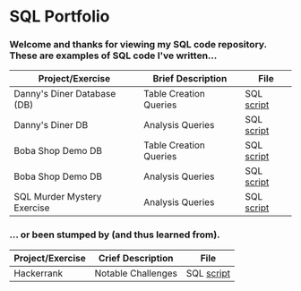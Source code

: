 # SQL Portfolio
### Welcome and thanks for viewing my SQL code repository. These are examples of SQL code I've written...

| Project/Exercise | Brief Description | File |
| ----------- | ----------- | ----------- |
| Danny's Diner Database (DB) | Table Creation Queries | SQL [script](https://github.com/elyzzab/learning-sql/blob/main/dannys-diner-table-queries.sql) |
| Danny's Diner DB | Analysis Queries | SQL [script](https://github.com/elyzzab/learning-sql/blob/main/dannys-diner-analysis-queries.sql) |
| Boba Shop Demo DB | Table Creation Queries | SQL [script](https://github.com/elyzzab/learning-sql/blob/main/demo-database-boba-shop-queries.sql) |
| Boba Shop Demo DB | Analysis Queries | SQL [script](https://github.com/elyzzab/learning-sql/blob/main/demo-database-boba-shop-queries.sql) |
| SQL Murder Mystery Exercise | Analysis Queries | SQL [script](https://github.com/elyzzab/learning-sql/blob/main/SLQ-murder-mystery-queries.sql) |

### ... or been stumped by (and thus learned from).

| Project/Exercise | Crief Description | File |
| ----------- | ----------- | ----------- |
| Hackerrank | Notable Challenges | SQL [script](https://github.com/elyzzab/learning-sql/blob/main/hackerrank-challenges.sql) |

